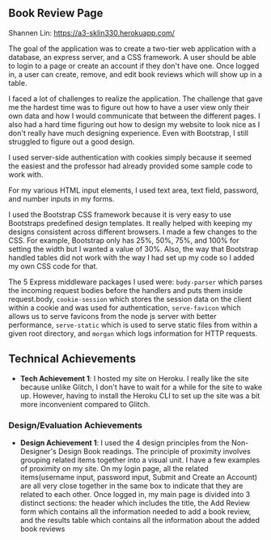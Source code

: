 
## Book Review Page

Shannen Lin: https://a3-sklin330.herokuapp.com/

The goal of the application was to create a two-tier web application with a database, an express server, and a CSS framework. A user should be able to login to a page or create an account if they don't have one. Once logged in, a user can create, remove, and edit book reviews which will show up in a table.

I faced a lot of challenges to realize the application. The challenge that gave me the hardest time was to figure out how to have a user view only their own data and how I would communicate that between the different pages. I also had a hard time figuring out how to design my website to look nice as I don't really have much designing experience. Even with Bootstrap, I still struggled to figure out a good design.

I used server-side authentication with cookies simply because it seemed the easiest and the professor had already provided some sample code to work with.

For my various HTML input elements, I used text area, text field, password, and number inputs in my forms.

I used the Bootstrap CSS framework because it is very easy to use Bootstraps predefined design templates. It really helped with keeping my designs consistent across different browsers. I made a few changes to the CSS. For example, Bootstrap only has 25%, 50%, 75%, and 100% for setting the width but I wanted a value of 30%. Also, the way that Bootstrap handled tables did not work with the way I had set up my code so I added my own CSS code for that.

The 5 Express middleware packages I used were: `body-parser` which parses the incoming request bodies before the handlers and puts them inside request.body, `cookie-session` which stores the session data on the client within a cookie and was used for authentication, `serve-favicon` which allows us to serve favicons from the node js server with better performance, `serve-static` which is used to serve static files from within a given root directory, and `morgan` which logs information for HTTP requests.

## Technical Achievements
- **Tech Achievement 1**: I hosted my site on Heroku. I really like the site because unlike Glitch, I don't have to wait for a while for the site to wake up. However, having to install the Heroku CLI to set up the site was a bit more inconvenient compared to Glitch.

### Design/Evaluation Achievements
- **Design Achievement 1**: I used the 4 design principles from the Non-Designer's Design Book readings.
The principle of proximity involves grouping related items together into a visual unit. I have a few examples of proximity on my site. On my login page, all the related items(username input, password input, Submit and Create an Account) are all very close together in the same box to indicate that they are related to each other. Once logged in, my main page is divided into 3 distinct sections: the header which includes the title, the Add Review form which contains all the information needed to add a book review, and the results table which contains all the information about the added book reviews
